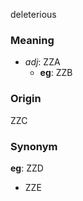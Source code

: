 deleterious
### Meaning
+ _adj_: ZZA
	+ __eg__: ZZB

### Origin

ZZC

### Synonym

__eg__: ZZD

+ ZZE


